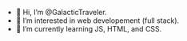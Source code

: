 - 👋 Hi, I’m @GalacticTraveler.
- 👀 I’m interested in web developement (full stack).
- 🌱 I’m currently learning JS, HTML, and CSS.


